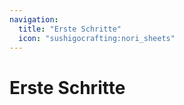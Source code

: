 ```yaml
---
navigation:
  title: "Erste Schritte"
  icon: "sushigocrafting:nori_sheets"
---
```


# Erste Schritte

<SubPages />